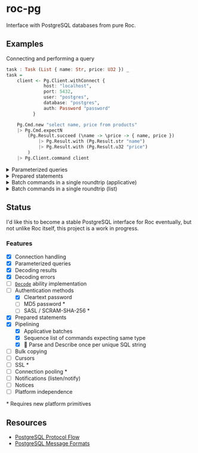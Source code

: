 # roc-pg

Interface with PostgreSQL databases from pure Roc.

## Examples

Connecting and performing a query

```haskell
task : Task (List { name: Str, price: U32 }) _
task =
    client <- Pg.Client.withConnect {
              host: "localhost",
              port: 5432,
              user: "postgres",
              database: "postgres",
              auth: Password "password"
          }

    Pg.Cmd.new "select name, price from products"
    |> Pg.Cmd.expectN
        (Pg.Result.succeed (\name -> \price -> { name, price })
            |> Pg.Result.with (Pg.Result.str "name")
            |> Pg.Result.with (Pg.Result.u32 "price")
        )
    |> Pg.Client.command client
```

<details>
<summary>
Parameterized queries
</summary>

```elm
Pg.Cmd.new "select name, price from products where id = $1"
|> Pg.Cmd.bind [ Pg.Cmd.u32 productId ]
|> Pg.Cmd.expect1
    (Pg.Result.succeed (\name -> \price -> { name, price })
        |> Pg.Result.with (Pg.Result.str "name")
        |> Pg.Result.with (Pg.Result.u32 "price")
    )
|> Pg.Client.command client
```

</details>

<details>
<summary>
Prepared statements
</summary>

```elm
selectProduct <-
    "select name from products where id = $1"
    |> Pg.Client.prepare { client, name: "selectProduct" }
    |> await

selectProduct
|> Pg.Cmd.bind [ Pg.Cmd.u32 productId ]
|> Pg.Cmd.expect1 (Pg.Result.str "name")
|> Pg.Client.command client

```

</details>

<details>
<summary>
Batch commands in a single roundtrip (applicative)
</summary>

```elm
Pg.Batch.succeed (\product -> \user -> { product, user })
|> Pg.Batch.with
    (
      selectProduct
      |> Pg.Cmd.bind [ Pg.Cmd.u32 productId ]
      |> Pg.Cmd.expect1 (Pg.Result.str "name")
    )
|> Pg.Batch.with
    (
      Pg.Cmd.new "select name, phone from user where id = $1"
      |> Pg.Cmd.bind [ Pg.Cmd.u32 userId ]
      |> Pg.Cmd.expect1 (
          Pg.Result.succeed (\name -> \phone -> { name, phone })
          |> Pg.Result.with (Pg.Result.str "name")
          |> Pg.Result.with (Pg.Result.str "phone")
      )
    )
|> Pg.Client.batch client
```

`selectProduct` refers to the prepared statement in the previous example

</details>

<details>
<summary>
Batch commands in a single roundtrip (list)
</summary>

```elm
updateCmd = \product ->
    Pg.Cmd.new "update products set price = $1 where id = $2"
    |> Pg.Cmd.bind [ Pg.Cmd.u32 product.newPrice, Pg.Cmd.u32 product.id ]

productsToUpdate
|> List.map updateCmd
|> Pg.Batch.sequence
|> Pg.Client.batch client
```

</details>

## Status

I'd like this to become a stable PostgreSQL interface for Roc eventually, but not unlike Roc itself, this project is a work in progress.

### Features

- [x] Connection handling
- [x] Parameterized queries
- [x] Decoding results
- [x] Decoding errors
- [ ] [`Decode`](https://www.roc-lang.org/builtins/Decode) ability implementation
- [ ] Authentication methods
  - [x] Cleartext password
  - [ ] MD5 password \*
  - [ ] SASL / SCRAM-SHA-256 \*
- [x] Prepared statements
- [x] Pipelining
  - [x] Applicative batches
  - [x] Sequence list of commands expecting same type
  - [x] 🚀 Parse and Describe once per unique SQL string
- [ ] Bulk copying
- [ ] Cursors
- [ ] SSL \*
- [ ] Connection pooling \*
- [ ] Notifications (listen/notify)
- [ ] Notices
- [ ] Platform independence

\* Requires new platform primitives

## Resources

- [PostgreSQL Protocol Flow](https://www.postgresql.org/docs/current/protocol-flow.html)
- [PostgreSQL Message Formats](https://www.postgresql.org/docs/current/protocol-message-formats.html)
